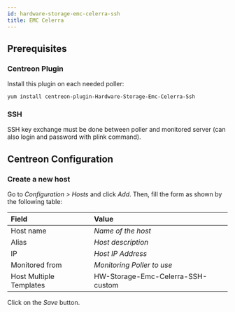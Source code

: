 ```yaml
---
id: hardware-storage-emc-celerra-ssh
title: EMC Celerra
---
```


## Prerequisites

### Centreon Plugin

Install this plugin on each needed poller:

``` shell
yum install centreon-plugin-Hardware-Storage-Emc-Celerra-Ssh
```

### SSH

SSH key exchange must be done between poller and monitored server (can also
login and password with plink command).

## Centreon Configuration

### Create a new host

Go to *Configuration \> Hosts* and click *Add*. Then, fill the form as shown by
the following table:

| Field                   | Value                             |
| :---------------------- | :-------------------------------- |
| Host name               | *Name of the host*                |
| Alias                   | *Host description*                |
| IP                      | *Host IP Address*                 |
| Monitored from          | *Monitoring Poller to use*        |
| Host Multiple Templates | HW-Storage-Emc-Celerra-SSH-custom |

Click on the *Save* button.
